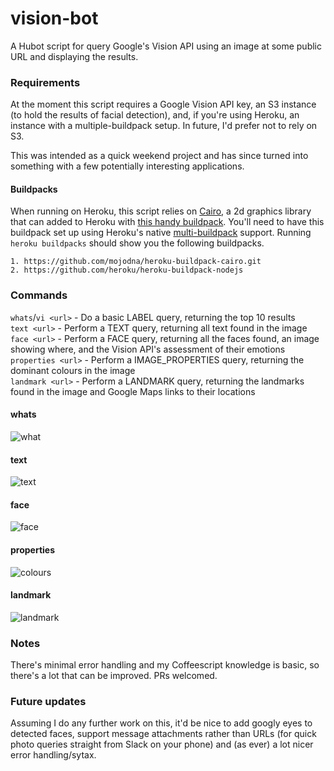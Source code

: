 # vision-bot
A Hubot script for query Google's Vision API using an image at some public URL and displaying the results.

### Requirements

At the moment this script requires a Google Vision API key, an S3 instance (to hold the results of facial detection), and, if you're using Heroku, an instance with a multiple-buildpack setup. In future, I'd prefer not to rely on S3. 

This was intended as a quick weekend project and has since turned into something with a few potentially interesting applications.  

#### Buildpacks

When running on Heroku, this script relies on [Cairo](http://cairographics.org/), a 2d graphics library that can added to Heroku with [this handy buildpack](https://github.com/mojodna/heroku-buildpack-cairo). You'll need to have this buildpack set up using Heroku's native [multi-buildpack](https://devcenter.heroku.com/articles/using-multiple-buildpacks-for-an-app) support. Running `heroku buildpacks` should show you the following buildpacks. 

```
1. https://github.com/mojodna/heroku-buildpack-cairo.git
2. https://github.com/heroku/heroku-buildpack-nodejs
```

### Commands


`whats`/`vi <url>` - Do a basic LABEL query, returning the top 10 results  
`text <url>` - Perform a TEXT query, returning all text found in the image  
`face <url>` - Perform a FACE query, returning all the faces found, an image showing where, and the Vision API's assessment of their emotions  
`properties <url>` - Perform a IMAGE_PROPERTIES query, returning the dominant colours in the image  
`landmark <url>` - Perform a LANDMARK query, returning the landmarks found in the image and Google Maps links to their locations  


#### whats
![what](https://github.com/ryanbateman/vision-bot/raw/master/examples/what.png)

#### text
![text](https://github.com/ryanbateman/vision-bot/raw/master/examples/text.png)

#### face
![face](https://github.com/ryanbateman/vision-bot/raw/master/examples/face.png)

#### properties
![colours](https://github.com/ryanbateman/vision-bot/raw/master/examples/colours.png)

#### landmark
![landmark](https://github.com/ryanbateman/vision-bot/raw/master/examples/landmarks.png)

### Notes

There's minimal error handling and my Coffeescript knowledge is basic, so there's a lot that can be improved. PRs welcomed.  

### Future updates

Assuming I do any further work on this, it'd be nice to add googly eyes to detected faces, support message attachments rather than URLs (for quick photo queries straight from Slack on your phone) and (as ever) a lot nicer error handling/sytax. 

